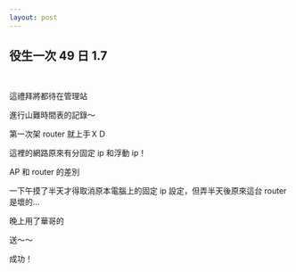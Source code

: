 ```yaml
---
layout: post
---
```


役生一次 49 日 1.7
---

<br>

這禮拜將都待在管理站

進行山難時間表的記錄～

第一次架 router 就上手ＸＤ

這裡的網路原來有分固定 ip 和浮動 ip！

AP 和 router 的差別

一下午摸了半天才得取消原本電腦上的固定 ip 設定，但弄半天後原來這台 router 是壞的...



晚上用了華哥的

送～～

成功！

<br>
